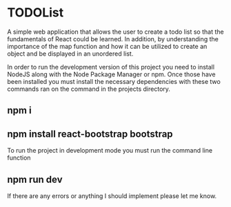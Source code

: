 # TODOList
A simple web application that allows the user to create a todo list so that the fundamentals of React could be learned. In addition, by
understanding the importance of the map function and how it can be utilized to create an object and be displayed in an unordered list. 

In order to run the development version of this project you need to install NodeJS along with the Node Package Manager or npm.
Once those have been installed you must install the necessary dependencies with these two commands ran on the command in the projects directory.

## npm i
## npm install react-bootstrap bootstrap

To run the project in development mode you must run the command line function
## npm run dev

If there are any errors or anything I should implement please let me know.

